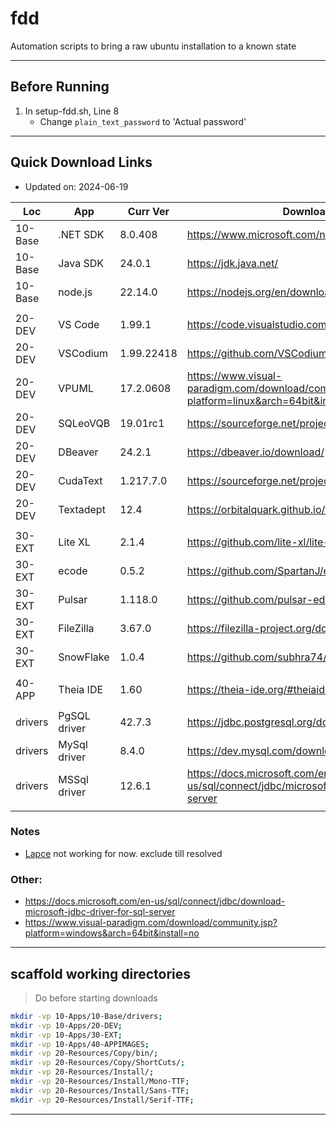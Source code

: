 # fdd
Automation scripts to bring a raw ubuntu installation to a known state

---

## Before Running

1. In setup-fdd.sh, Line 8
	- Change `plain_text_password` to 'Actual password'

---

## Quick Download Links
- Updated on: 2024-06-19

| Loc     | App          | Curr Ver   | Download URL                                                                                |   Size |
| ------- | ------------ | ---------- | ------------------------------------------------------------------------------------------- | ------:|
| 10-Base | .NET SDK     | 8.0.408    | https://www.microsoft.com/net/download/linux                                                | 204 MB |
| 10-Base | Java SDK     | 24.0.1     | https://jdk.java.net/                                                                       | 210 MB |
| 10-Base | node.js      | 22.14.0    | https://nodejs.org/en/download/                                                             |  24 MB |
|         |              |            |                                                                                             |        |
| 20-DEV  | VS Code      | 1.99.1     | https://code.visualstudio.com/docs/?dv=linux64                                              | 194 MB |
| 20-DEV  | VSCodium     | 1.99.22418 | https://github.com/VSCodium/vscodium/releases                                               | 130 MB |
| 20-DEV  | VPUML        | 17.2.0608  | https://www.visual-paradigm.com/download/community.jsp?platform=linux&arch=64bit&install=no | 747 MB |
| 20-DEV  | SQLeoVQB     | 19.01rc1   | https://sourceforge.net/projects/sqleo/files/SQLeoVQB/                                      |   3 MB |
| 20-DEV  | DBeaver      | 24.2.1     | https://dbeaver.io/download/                                                                | 120 MB |
| 20-DEV  | CudaText     | 1.217.7.0  | https://sourceforge.net/projects/cudatext/files/release/                                    |   7 MB |
| 20-DEV  | Textadept    | 12.4       | https://orbitalquark.github.io/textadept/                                                   |   7 MB |
|         |              |            |                                                                                             |        |
| 30-EXT  | Lite XL      | 2.1.4      | https://github.com/lite-xl/lite-xl/releases                                                 |   2 MB |
| 30-EXT  | ecode        | 0.5.2      | https://github.com/SpartanJ/ecode/releases                                                  |  22 MB |
| 30-EXT  | Pulsar       | 1.118.0    | https://github.com/pulsar-edit/pulsar/releases/                                             | 213 MB |
| 30-EXT  | FileZilla    | 3.67.0     | https://filezilla-project.org/download.php?show_all=1                                       |  15 MB |
| 30-EXT  | SnowFlake    | 1.0.4      | https://github.com/subhra74/snowflake/releases                                              |  39 MB |
|         |              |            |                                                                                             |        |
| 40-APP  | Theia IDE    | 1.60       | https://theia-ide.org/#theiaidedownload                                                     | 367 MB |
|         |              |            |                                                                                             |        |
| drivers | PgSQL driver | 42.7.3     | https://jdbc.postgresql.org/download/                                                       |   1 MB |
| drivers | MySql driver | 8.4.0      | https://dev.mysql.com/downloads/connector/j/                                                |   4 MB |
| drivers | MSSql driver | 12.6.1     | https://docs.microsoft.com/en-us/sql/connect/jdbc/microsoft-jdbc-driver-for-sql-server      |   8 MB |
|         |              |            |                                                                                             |        |

### Notes
- [Lapce](https://github.com/lapce/lapce/releases) not working for now. exclude till resolved

### Other:
- https://docs.microsoft.com/en-us/sql/connect/jdbc/download-microsoft-jdbc-driver-for-sql-server
- https://www.visual-paradigm.com/download/community.jsp?platform=windows&arch=64bit&install=no
---

## scaffold working directories
> Do before starting downloads
```sh
mkdir -vp 10-Apps/10-Base/drivers;
mkdir -vp 10-Apps/20-DEV;
mkdir -vp 10-Apps/30-EXT;
mkdir -vp 10-Apps/40-APPIMAGES;
mkdir -vp 20-Resources/Copy/bin/;
mkdir -vp 20-Resources/Copy/ShortCuts/;
mkdir -vp 20-Resources/Install/;
mkdir -vp 20-Resources/Install/Mono-TTF;
mkdir -vp 20-Resources/Install/Sans-TTF;
mkdir -vp 20-Resources/Install/Serif-TTF;
```
---
